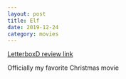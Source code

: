 ```yaml
---
layout: post
title: Elf
date: 2019-12-24
category: movies
---
```

 
[LetterboxD review link](https://letterboxd.com/samarthbhaskar/film/elf/)

Officially my favorite Christmas movie